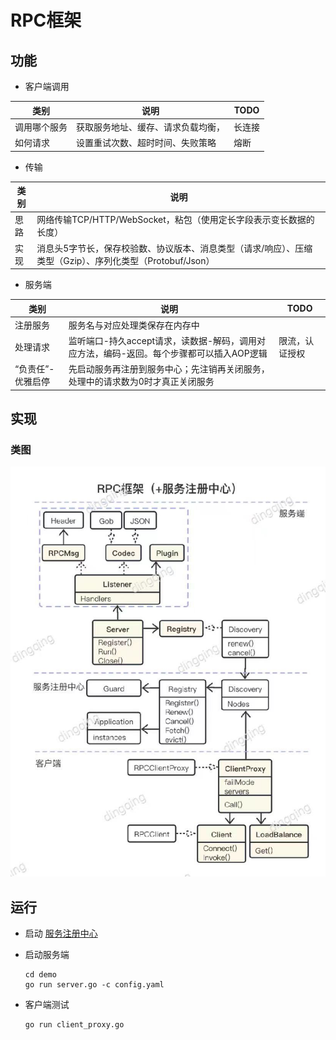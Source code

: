 # RPC框架
## 功能
- 客户端调用

类别|说明|TODO
---|---|---
调用哪个服务	|获取服务地址、缓存、请求负载均衡，	|长连接
如何请求	|设置重试次数、超时时间、失败策略	|熔断

- 传输

类别|说明
---|---
思路	|网络传输TCP/HTTP/WebSocket，粘包（使用定长字段表示变长数据的长度）
实现	|消息头5字节长，保存校验数、协议版本、消息类型（请求/响应）、压缩类型（Gzip）、序列化类型（Protobuf/Json）

- 服务端

类别|说明|TODO
---|---|---
注册服务	|服务名与对应处理类保存在内存中	
处理请求	|监听端口-持久accept请求，读数据-解码，调用对应方法，编码-返回。每个步骤都可以插入AOP逻辑	|限流，认证授权
“负责任”-优雅启停	|先启动服务再注册到服务中心；先注销再关闭服务，处理中的请求数为0时才真正关闭服务	

## 实现
### 类图
![RPC框架设计类图](https://github.com/dingqing/rpc/blob/main/RPC.jpg?raw=true)

## 运行
- 启动 [服务注册中心](https://github.com/dingqing/registry)
- 启动服务端

  ```
  cd demo
  go run server.go -c config.yaml
  ```
- 客户端测试

  ```
  go run client_proxy.go
  ```